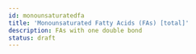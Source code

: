```yaml
---
id: monounsaturatedfa
title: 'Monounsaturated Fatty Acids (FAs) [total]'
description: FAs with one double bond
status: draft
---
```


